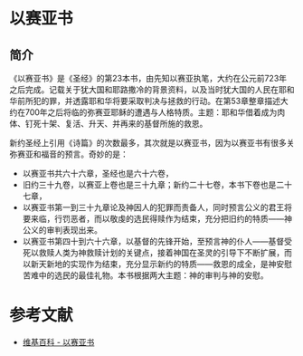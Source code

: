# 以赛亚书

## 简介

《以赛亚书》是《圣经》的第23本书，由先知以赛亚执笔，大约在公元前723年之后完成。记载关于犹大国和耶路撒冷的背景资料，以及当时犹大国的人民在耶和华前所犯的罪，并透露耶和华将要采取判决与拯救的行动。在第53章整章描述大约在700年之后将临的弥赛亚耶稣的遭遇与人格特质。主题：耶和华借着成为肉体、钉死十架、复活、升天、并再来的基督所施的救恩。

新约圣经上引用《诗篇》的次数最多，其次就是以赛亚书，因为以赛亚书有很多关弥赛亚和福音的预言。奇妙的是：

* 以赛亚书共六十六章，圣经也是六十六卷，
* 旧约三十九卷，以赛亚上卷也是三十九章；新约二十七卷，本书下卷也是二十七章，
* 以赛亚书第一到三十九章论及神因人的犯罪而责备人，同时预言公义的君王将要来临，行罚恶者，而以敬虔的选民得赎作为结束，充分把旧约的特质——神公义的审判表现出来。
* 以赛亚书第四十到六十六章，以基督的先锋开始，至预言神的仆人——基督受死以救赎人类为神救赎计划的关键点，接着神国在圣灵的引导下不断扩展，而以新天新地的实现作为结束，充分显示新约的特质——救恩的成全，是神安慰苦难中的选民的最佳礼物。本书根据两大主题：神的审判与神的安慰。

# 参考文献

* [维基百科 - 以赛亚书](https://zh.wikipedia.org/zh-cn/%E4%BB%A5%E8%B3%BD%E4%BA%9E%E6%9B%B8)
